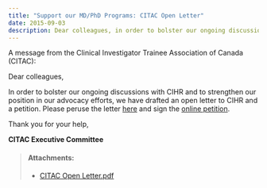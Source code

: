 ```yaml
---
title: "Support our MD/PhD Programs: CITAC Open Letter"
date: 2015-09-03
description: Dear colleagues, in order to bolster our ongoing discussions with CIHR and to strengthen our position in our advocacy efforts, we have drafted an open letter to CIHR and a petition. Please peruse the letter and sign the online petition.
---
```


A message from the Clinical Investigator Trainee Association of Canada (CITAC):

Dear colleagues,

In order to bolster our ongoing discussions with CIHR and to strengthen our position in our advocacy efforts, we have drafted an open letter to CIHR and a petition. Please peruse the letter [here](/files/updates/CITAC%20Open%20Letter.pdf) and sign the [online petition](https://docs.google.com/forms/d/1zyZYis2OAeZ8rWbmlssaVn3P3ArFS-nO2hkAIP9IUik/viewform).

Thank you for your help,

**CITAC Executive Committee**

> #### **Attachments:**
> - [CITAC Open Letter.pdf](/files/updates/CITAC%20Open%20Letter.pdf)


